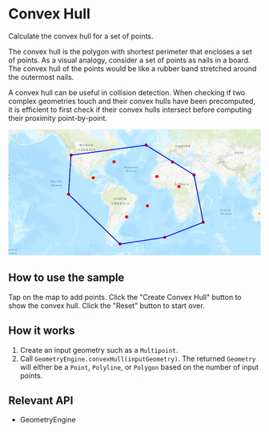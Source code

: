 # Convex Hull

Calculate the convex hull for a set of points.

The convex hull is the polygon with shortest perimeter that encloses a set of points. As a visual analogy, consider a set of points as nails in a board. The convex hull of the points would be like a rubber band stretched around the outermost nails.

A convex hull can be useful in collision detection. When checking if two complex geometries touch and their convex hulls have been precomputed, it is efficient to first check if their convex hulls intersect before computing their proximity point-by-point.

![](ConvexHull.png)

## How to use the sample

Tap on the map to add points. Click the "Create Convex Hull" button to show the convex hull. Click the "Reset" button to start over.

## How it works


1.  Create an input geometry such as a `Multipoint`.
2.  Call `GeometryEngine.convexHull(inputGeometry)`. The returned `Geometry` will either be a `Point`, `Polyline`, or `Polygon` based on the number of input points.


## Relevant API


*   GeometryEngine
